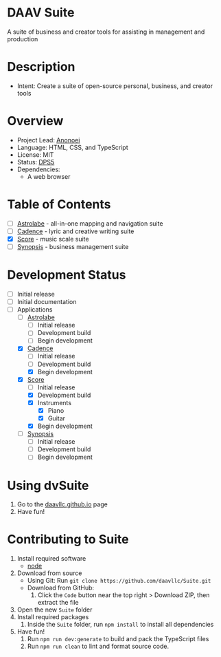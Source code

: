 # DAAV Suite

A suite of business and creator tools for assisting in management and production

# Description

-   Intent: Create a suite of open-source personal, business, and creator tools

# Overview

-   Project Lead: [Anonoei](https://github.com/Anonoei)
-   Language: HTML, CSS, and TypeScript
-   License: MIT
-   Status: [DPS5](https://daav.us/dps)
-   Dependencies:
    -   A web browser

# Table of Contents

-   [ ] [Astrolabe]() - all-in-one mapping and navigation suite
-   [ ] [Cadence](https://daavllc.github.io/Suite/dist/Cadence) - lyric and creative writing suite
-   [x] [Score](https://daavllc.github.io/Suite/dist/Score) - music scale suite
-   [ ] [Synopsis]() - business management suite

# Development Status

-   [ ] Initial release
-   [ ] Initial documentation
-   [ ] Applications
    -   [ ] [Astrolabe](https:/github.com/daavllc/Suite/blob/master/src/Astrolabe)
        -   [ ] Initial release
        -   [ ] Development build
        -   [ ] Begin development
    -   [x] [Cadence](https:/github.com/daavllc/Suite/blob/master/src/Cadence)
        -   [ ] Initial release
        -   [ ] Development build
        -   [x] Begin development
    -   [x] [Score](https:/github.com/daavllc/Suite/blob/master/src/Score)
        -   [ ] Initial release
        -   [x] Development build
        -   [x] Instruments
            -   [x] Piano
            -   [X] Guitar
        -   [x] Begin development
    -   [ ] [Synopsis](https:/github.com/daavllc/Suite/blob/master/src/Synopsis)
        -   [ ] Initial release
        -   [ ] Development build
        -   [ ] Begin development

# Using dvSuite

1.  Go to the [daavllc.github.io](https://daavllc.github.io/Suite) page
2.  Have fun!

# Contributing to Suite

1.  Install required software
    -   [node](https://nodejs.org/en/download/)
2.  Download from source
    -   Using Git: Run `git clone https://github.com/daavllc/Suite.git`
    -   Download from GitHub:
        1. Click the `Code` button near the top right > Download ZIP, then extract the file
3.  Open the new `Suite` folder
4.  Install required packages
    1. Inside the `Suite` folder, run `npm install` to install all dependencies
5.  Have fun!
    1. Run `npm run dev:generate` to build and pack the TypeScript files
    2. Run `npm run clean` to lint and format source code.
